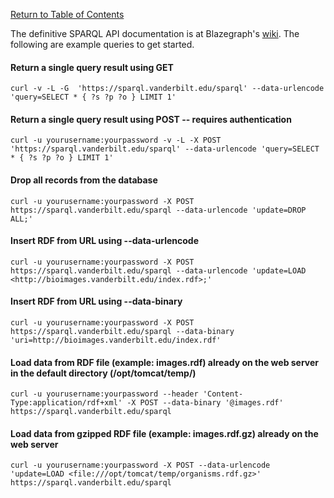 [Return to Table of Contents](README.md)

The definitive SPARQL API documentation is at Blazegraph's [wiki](https://wiki.blazegraph.com/wiki/index.php/REST_API). The following are example queries to get started.

#### Return a single query result using GET
`curl -v -L -G  'https://sparql.vanderbilt.edu/sparql' --data-urlencode 'query=SELECT * { ?s ?p ?o } LIMIT 1'`

#### Return a single query result using POST -- requires authentication
`curl -u yourusername:yourpassword -v -L -X POST 'https://sparql.vanderbilt.edu/sparql' --data-urlencode 'query=SELECT * { ?s ?p ?o } LIMIT 1'`

#### Drop all records from the database
`curl -u yourusername:yourpassword -X POST https://sparql.vanderbilt.edu/sparql --data-urlencode 'update=DROP ALL;'`

#### Insert RDF from URL using --data-urlencode
`curl -u yourusername:yourpassword -X POST https://sparql.vanderbilt.edu/sparql --data-urlencode 'update=LOAD <http://bioimages.vanderbilt.edu/index.rdf>;'`

#### Insert RDF from URL using --data-binary
`curl -u yourusername:yourpassword -X POST https://sparql.vanderbilt.edu/sparql --data-binary 'uri=http://bioimages.vanderbilt.edu/index.rdf'`

#### Load data from RDF file (example: images.rdf) already on the web server in the default directory (/opt/tomcat/temp/)
`curl -u yourusername:yourpassword --header 'Content-Type:application/rdf+xml' -X POST --data-binary '@images.rdf' https://sparql.vanderbilt.edu/sparql`

#### Load data from gzipped RDF file (example: images.rdf.gz) already on the web server
`curl -u yourusername:yourpassword -X POST --data-urlencode 'update=LOAD <file:///opt/tomcat/temp/organisms.rdf.gz>' https://sparql.vanderbilt.edu/sparql`

